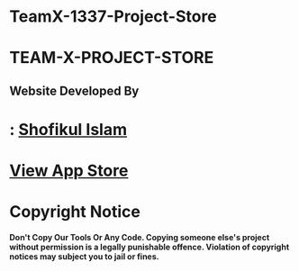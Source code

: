 # TeamX-1337-Project-Store
# TEAM-X-PROJECT-STORE
<h2>Website Developed By</h2>
<h1>: <a href="https://www.facebook.com/S80F9KU50"> Shofikul Islam </a></h1>
<h1><a href="https://weareteamx.github.io/ProjectStore/">View App Store</a></h1>
<h1>Copyright Notice</h1>
<h4>Don't Copy Our Tools Or Any Code. Copying someone else's project without permission is a legally punishable offence. Violation of copyright notices may subject you to jail or fines.</h4>

